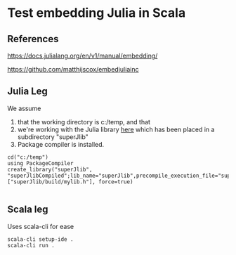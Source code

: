 # Test embedding Julia in Scala

## References

https://docs.julialang.org/en/v1/manual/embedding/

https://github.com/matthijscox/embedjuliainc

## Julia Leg

We assume

1. that the working directory is c:/temp, and that 
2. we're working with the Julia library [here](https://github.com/JuliaLang/PackageCompiler.jl/tree/master/examples/MyLib) which has been placed in a subdirectory "superJlib"
3. Package compiler is installed.


```
cd("c:/temp")
using PackageCompiler
create_library("superJlib", "superJlibCompiled";lib_name="superJlib",precompile_execution_file="superJlib/build/generate_precompile.jl",precompile_statements_file="superJlib/build/additional_precompile.jl",header_files=["superJlib/build/mylib.h"], force=true)
 
```

## Scala leg

Uses scala-cli for ease

```
scala-cli setup-ide .
scala-cli run .

```
